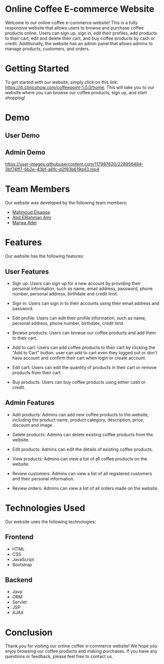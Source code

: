 # Online Coffee E-commerce Website

Welcome to our online coffee e-commerce website! 
This is a fully responsive website that allows users to browse and purchase coffee 
products online. Users can sign up, sign in, edit their profiles, add products to their 
cart, edit and delete their cart, and buy coffee products by cash or credit. 
Additionally, the website has an admin panel that allows admins to manage products, customers, 
and orders.

# Getting Started

To get started with our website, simply click on this link: https://iti.clinicshow.com/coffeepoint-1.0.0/home. 
This will take you to our website where you can browse our coffee products, sign up, 
and start shopping!

# Demo
## User Demo

## Admin Demo

https://user-images.githubusercontent.com/117987620/228956484-3bf74ff7-6b2e-43bf-a6fc-d2f93b619d43.mp4


# Team Members
Our website was developed by the following team members:

- [Mahmoud Elsaqqa](https://github.com/Mahmoud-Elsaqqa)
- [Abd ElRahman Amr](https://github.com/Abdelrahman-Amr)
- [Marwa Adel](https://github.com/MarowaAdel28)

# Features
Our website has the following features:

## User Features

- Sign up: Users can sign up for a new account by providing their personal information, 
    such as name, email address, password, phone number, personal address, birthdate and credit limit.

- Sign in: Users can sign in to their accounts using their email address and password.

- Edit profile: Users can edit their profile information, such as name, personal address,
  phone number, birthdate, credit limit.

- Browse products: Users can browse our coffee products and add them to their cart.

- Add to cart: Users can add coffee products to their cart by clicking the "Add to Cart" button. 
    user can add to cart even they logged out or don't hava account 
    and confirm their cart when login or create account.  

- Edit cart: Users can edit the quantity of products in their cart or remove products from their cart.

- Buy products: Users can buy coffee products using either cash or credit.

## Admin Features

- Add products: Admins can add new coffee products to the website, including the product name, product category, description, price, discount and image.

- Delete products: Admins can delete existing coffee products from the website.

- Edit products: Admins can edit the details of existing coffee products.

- View products: Admins can view a list of all coffee products on the website.

- Review customers: Admins can view a list of all registered customers and their personal information.

- Review orders: Admins can view a list of all orders made on the website.

# Technologies Used
Our website uses the following technologies:

## Frontend
- HTML
- CSS
- JavaScript
- Bootstrap

## Backend
- Java
- ORM
- Servlet
- JSP
- AJAX

# Conclusion
Thank you for visiting our online coffee e-commerce website! 
We hope you enjoy browsing our coffee products and making purchases. 
If you have any questions or feedback, please feel free to contact us.
